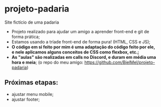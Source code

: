 # projeto-padaria
Site fictício de uma padaria

- Projeto realizado para ajudar um amigo a aprender front-end e git de forma prática;
- Estamos usando a tríade front-end de forma pura! (HTML, CSS e JS);
- **O código em si feito por mim é uma adaptação do código feito por ele, e nele aplicamos alguns conceitos de CSS como flexbox, etc.;**
- **As "aulas" são realizadas em calls no Discord, e duram em média uma hora e meia**; (o repo do meu amigo: https://github.com/BielMel/projeto-padaria)

## **Próximas etapas**:

- ajustar menu mobile;
- ajustar footer;
